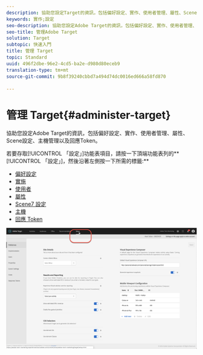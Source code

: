 ```yaml
---
description: 協助您設定Target的資訊，包括偏好設定、實作、使用者管理、屬性、Scene設定、主機管理和回應Token。
keywords: 實作;設定
seo-description: 協助您設定Adobe Target的資訊，包括偏好設定、實作、使用者管理、屬性、Scene設定、主機管理以及回應Token。
seo-title: 管理Adobe Target
solution: Target
subtopic: 快速入門
title: 管理 Target
topic: Standard
uuid: 496f2dbe-96e2-4cd5-ba2e-d980d80eceb9
translation-type: tm+mt
source-git-commit: 9b8f39240cbbd7a494d74dc0016ed666a58fd870

---
```



# 管理 Target{#administer-target}

協助您設定Adobe Target的資訊，包括偏好設定、實作、使用者管理、屬性、Scene設定、主機管理以及回應Token。

若要存取[!UICONTROL 「設定」]功能表項目，請按一下頂端功能表列的**[!UICONTROL 「設定」]，然後沿著左側按一下所需的標籤:**

* [偏好設定](/help/administrating-target/r-target-account-preferences/target-account-preferences.md)
* [實施](/help/c-implementing-target/implementing-target.md)
* [使用者](/help/administrating-target/c-user-management/user-management.md)
* [屬性](/help/administrating-target/c-user-management/property-channel/property-channel.md)
* [Scene7 設定](/help/administrating-target/scene7-settings.md)
* [主機](/help/administrating-target/hosts.md)
* [回應 Token](/help/administrating-target/response-tokens.md)

![Adobe Target設定功能表](/help/administrating-target/assets/setup_menu_new.png)